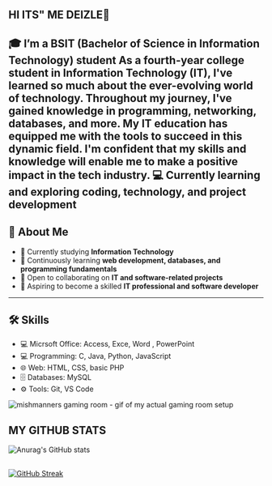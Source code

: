 ## HI ITS" ME DEIZLE👋
🎓 I’m a **BSIT (Bachelor of Science in Information Technology) student** As a fourth-year college student in Information Technology (IT), I've learned so much about the ever-evolving world of technology. Throughout my journey, I've gained knowledge in programming, networking, databases, and more. My IT education has equipped me with the tools to succeed in this dynamic field. I'm confident that my skills and knowledge will enable me to make a positive impact in the tech industry. 
💻  Currently learning and exploring coding, technology, and project development  
---

## 🌟 About Me
- 🔭 Currently studying **Information Technology**  
- 🌱 Continuously learning **web development, databases, and programming fundamentals**  
- 🤝 Open to collaborating on **IT and software-related projects**  
- 🎯 Aspiring to become a skilled **IT professional and software developer**  


---

## 🛠 Skills
- 💻 Micrsoft Office: Access, Exce, Word , PowerPoint
- 💻 Programming: C, Java, Python, JavaScript  
- 🌐 Web: HTML, CSS, basic PHP  
- 🗄 Databases: MySQL  
- ⚙️ Tools: Git, VS Code

<!--
**deizlepacsapermejo/deizlepacsapermejo** is a ✨ _special_ ✨ repository because its `README.md` (this file) appears on your GitHub profile.

<!-- <img src=""> this is another way you can add in images and allows you to scale them -->

![mishmanners gaming room - gif of my actual gaming room setup](https://i.pinimg.com/originals/e6/da/c1/e6dac1038095d76596e8b1bd9653f569.gif)

<!-- ![2021-08-10 20-43-14 2021-08-10 20_45_32](https://user-images.githubusercontent.com/36594527/131284497-24a6db5f-d86d-4548-81cc-fa6aa186892c.gif) -->

## MY GITHUB STATS

![Anurag's GitHub stats](https://github-readme-stats.vercel.app/api?username=noobgamingph&show_icons=true&theme=radical)

## 

[![GitHub Streak](https://github-readme-streak-stats.herokuapp.com?user=noobgamingph&theme=radical)](https://git.io/streak-stats)
